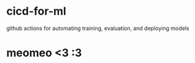 # cicd-for-ml
github actions for automating training, evaluation, and deploying models


# meomeo <3 :3
